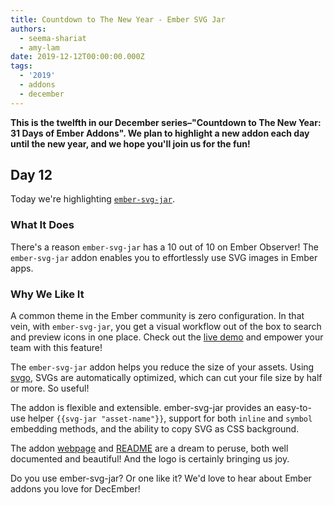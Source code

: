 ```yaml
---
title: Countdown to The New Year - Ember SVG Jar
authors:
  - seema-shariat
  - amy-lam
date: 2019-12-12T00:00:00.000Z
tags:
  - '2019'
  - addons
  - december
---
```



**This is the twelfth in our December series–"Countdown to The New Year: 31 Days of Ember Addons". We plan to highlight a new addon each day until the new year, and we hope you'll join us for the fun!**

## Day 12

Today we're highlighting [`ember-svg-jar`](https://www.emberobserver.com/addons/ember-svg-jar).

<!-- READMORE -->

### What It Does

There's a reason `ember-svg-jar` has a 10 out of 10 on Ember Observer! The `ember-svg-jar` addon enables you to effortlessly use SVG images in Ember apps.

### Why We Like It

A common theme in the Ember community is zero configuration. In that vein, with `ember-svg-jar`, you get a visual workflow out of the box to search and preview icons in one place. Check out the [live demo](https://svgjar-demo.web.app/) and empower your team with this feature!

The `ember-svg-jar` addon helps you reduce the size of your assets. Using [svgo](https://github.com/svg/svgo), SVGs are automatically optimized, which can cut your file size by half or more. So useful!

<!-- alex ignore easy-->
The addon is flexible and extensible. ember-svg-jar provides an easy-to-use helper `{{svg-jar "asset-name"}}`, support for both `inline` and `symbol` embedding methods, and the ability to copy SVG as CSS background.

The addon [webpage](https://svgjar.web.app/) and [README](https://github.com/ivanvotti/ember-svg-jar) are a dream to peruse, both well documented and beautiful! And the logo is certainly bringing us joy.

Do you use ember-svg-jar? Or one like it? We'd love to hear about Ember addons you love for DecEmber!

